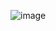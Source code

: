![image](https://github.com/Yuri561/ManagePro/assets/121592752/d32a3acb-9412-4bdf-b44c-ac06e0c6623f)
